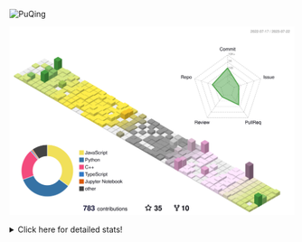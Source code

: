 ![PuQing](https://user-images.githubusercontent.com/27223114/171565019-9a56fae6-b08b-421f-99db-7e830da42371.png)

![](./profile-3d-contrib/profile-season-animate.svg)

<details>
<summary>Click here for detailed stats!</summary>

<!--START_SECTION:waka-->
![Lines of code](https://img.shields.io/badge/From%20Hello%20World%20I%27ve%20Written-719.9%20thousand%20lines%20of%20code-blue)

**🐱 My GitHub Data** 

> 📦 250.7 kB Used in GitHub's Storage 
 > 
> 🏆 450 Contributions in the Year 2023
 > 
> 🚫 Not Opted to Hire
 > 
> 📜 29 Public Repositories 
 > 
> 🔑 27 Private Repositories 
 > 
**I'm an Early 🐤** 

```text
🌞 Morning                289 commits         ███░░░░░░░░░░░░░░░░░░░░░░   12.30 % 
🌆 Daytime                1144 commits        ████████████░░░░░░░░░░░░░   48.70 % 
🌃 Evening                184 commits         ██░░░░░░░░░░░░░░░░░░░░░░░   07.83 % 
🌙 Night                  732 commits         ████████░░░░░░░░░░░░░░░░░   31.16 % 
```


📊 **This Week I Spent My Time On** 

```text
💬 Programming Languages: 
Markdown                 17 hrs 11 mins      ████████████████░░░░░░░░░   63.46 % 
JavaScript               7 hrs 4 mins        ███████░░░░░░░░░░░░░░░░░░   26.09 % 
Bash                     37 mins             █░░░░░░░░░░░░░░░░░░░░░░░░   02.32 % 
TypeScript               36 mins             █░░░░░░░░░░░░░░░░░░░░░░░░   02.22 % 
Python                   34 mins             █░░░░░░░░░░░░░░░░░░░░░░░░   02.13 % 

🔥 Editors: 
Obsidian                 16 hrs 12 mins      ███████████████░░░░░░░░░░   59.79 % 
VS Code                  10 hrs 53 mins      ██████████░░░░░░░░░░░░░░░   40.21 % 

💻 Operating System: 
Windows                  17 hrs 39 mins      ████████████████░░░░░░░░░   65.18 % 
WSL                      8 hrs 44 mins       ████████░░░░░░░░░░░░░░░░░   32.27 % 
Linux                    41 mins             █░░░░░░░░░░░░░░░░░░░░░░░░   02.54 % 
```


<!--END_SECTION:waka-->
</details>
